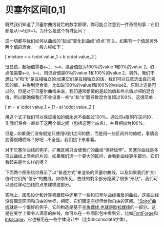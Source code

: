 # 贝塞尔区间[0,1]

既然我们知道了贝塞尔曲线背后的数学原理，你可能会注意到一件奇怪的事：它们都是从`t=0`到`t=1`。为什么是这个特殊区间？

这一切都与我们如何从曲线的“起点”变化到曲线“终点”有关。如果有一个值是另外两个值的混合，一般方程如下：

\[
  mixture = a \cdot value_1 + b \cdot value_2
\]

很显然，起始值需要`a=1, b=0`，混合值就为100%的value 1和0%的value 2。终点值需要`a=0, b=1`，则混合值是0%的value 1和100%的value 2。另外，我们不想让“a”和“b”是互相独立的:如果它们是互相独立的话，我们可以任意选出自己喜欢的值，并得到混合值，比如说100%的value1和100%的value2。原则上这是可以的，但是对于贝塞尔曲线来说，我们通常想要的是起始值和终点值*之间*的混合值，所以要确保我们不会设置一些“a”和"b"而导致混合值超过100%。这很简单：

\[
  m = a \cdot value_1 + (1 - a) \cdot value_2
\]

用这个式子我们可以保证相加的值永远不会超过100%。通过将`a`限制在区间[0，1],我们将会一直处于这两个值之间（包括这两个端点），并且相加为100%。

但是...如果我们没有假定只使用0到1之间的数，而是用一些区间外的值呢，事情会变得很糟糕吗？好吧...不全是，我们接下来看看。

对于贝塞尔曲线的例子，扩展区间只会使我们的曲线“保持延伸”。贝塞尔曲线是多项式曲线上简单的片段，如果我们选一个更大的区间，会看到曲线更多部分。它们看起来是什么样的呢？

下面两个图形给你展示了以“普通方式”来渲染的贝塞尔曲线，以及如果我们扩大`t`值时它们所“位于”的曲线。如你所见，曲线的剩余部分隐藏了很多“形状”，我们可以通过移动曲线的点来建模这部分。

<Graphic title="二次无限区间贝塞尔曲线" setup={this.setupQuadratic} draw={this.draw} />
<Graphic title="三次无限区间贝塞尔曲线" setup={this.setupCubic} draw={this.draw} />

实际上，图形设计和计算机建模中还用了一些和贝塞尔曲线相反的曲线，这些曲线没有固定区间和自由的坐标，相反，它们固定座标但给你自由的区间。["Spiro"曲线](http://levien.com/phd/phd.html)就是一个很好的例子，它的构造是基于[羊角螺线,也就是欧拉螺线](https://zh.wikipedia.org/wiki/%E7%BE%8A%E8%A7%92%E8%9E%BA%E7%BA%BF)的一部分。这是在美学上很令人满意的曲线，你可以在一些图形包中看到它，比如[FontForge](https://fontforge.github.io)和[Inkscape](https://inkscape.org)，它也被用在一些字体设计中（比如Inconsolata字体）。
